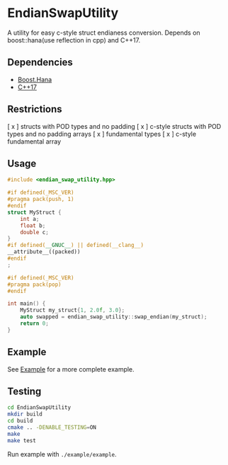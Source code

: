# EndianSwapUtility

A utility for easy c-style struct endianess conversion. Depends on boost::hana(use reflection in cpp) and C++17.

## Dependencies

- [Boost.Hana]
- [C++17]

[Boost.Hana]: https://www.boost.org/doc/libs/1_66_0/libs/hana/doc/html/index.html
[C++17]: https://en.wikipedia.org/wiki/C%2B%2B17

## Restrictions

[ x ] structs with POD types and no padding
[ x ] c-style structs with POD types and no padding arrays
[ x ] fundamental types
[ x ] c-style fundamental array

## Usage

```cpp
#include <endian_swap_utility.hpp>

#if defined(_MSC_VER)
#pragma pack(push, 1)
#endif
struct MyStruct {
    int a;
    float b;
    double c;
}
#if defined(__GNUC__) || defined(__clang__)
__attribute__((packed))
#endif
;

#if defined(_MSC_VER)
#pragma pack(pop)
#endif

int main() {
    MyStruct my_struct{1, 2.0f, 3.0};
    auto swapped = endian_swap_utility::swap_endian(my_struct);
    return 0;
}
```

## Example

See  [Example](./example/src/example.cpp) for a more complete example.

## Testing

```bash
cd EndianSwapUtility
mkdir build
cd build
cmake .. -DENABLE_TESTING=ON
make
make test
```

Run example with `./example/example`.
